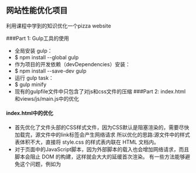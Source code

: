 ## 网站性能优化项目
利用课程中学到的知识优化一个pizza website



###Part 1: Gulp工具的使用
* 全局安装 gulp：
* $ npm install --global gulp
* 作为项目的开发依赖（devDependencies）安装：
* $ npm install --save-dev gulp
* 运行 gulp task：
* $ gulp minify
* 现有的gulpfile文件中只包含了对js和css文件的压缩
###Part 2: index.html和views/js/main.js中的优化

#### index.html中的优化
* 首先优化了文件头部的CSS样式文件，因为CSS默认是阻塞渲染的，需要尽快加载完，源文件中的link标签会产生网络请求
  所以优化的思路:源文件中的样式表体积不大，直接将 style.css 的样式表内联在 HTML 文档内。
* 对于页面中的JavaScript脚本，因为外部脚本的载入也会增加网络请求，而且脚本会阻止 DOM 的构建，这样就会大大的延缓首次渲染。
  有一些方法能够避免这个问题，例如为 <script> 添加 async 属性，或者将脚本移到 <body> 的底部。
* 页面中的某些图片过大，需要使用PS进行压缩成合适的尺寸，去掉多余的像素。
#### main.js中对于pizza页面的优化
* 使用 getElementById() 来替换querySelector()方法提高获取元素的效率！
* 当要大量获取网页元素的时候使用 getElementsByClassName 来提高获取的速度。
* 对于源文件中一些重复获取的元素，可以只获取一次将它保存在一个变量中，其它地方都通过访问这个变量来获取需要的值
* 对于一些循环中复杂的计算 移到循环外部，避免强制布局
